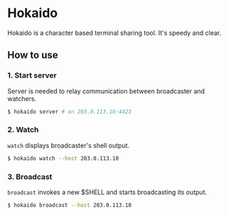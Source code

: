 # Hokaido

Hokaido is a character based terminal sharing tool. It's speedy and clear.

## How to use

### 1. Start server

Server is needed to relay communication between broadcaster and watchers.

``` sh
$ hokaido server # on 203.0.113.10:4423
```

### 2. Watch

`watch` displays broadcaster's shell output.

``` sh
$ hokaido watch --host 203.0.113.10
```

### 3. Broadcast

`broadcast` invokes a new $SHELL and starts broadcasting its output.

``` sh
$ hokaido broadcast --host 203.0.113.10
```
